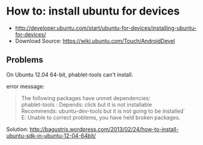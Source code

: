 # How to: install ubuntu for devices
* http://developer.ubuntu.com/start/ubuntu-for-devices/installing-ubuntu-for-devices/
* Download Source: https://wiki.ubuntu.com/Touch/AndroidDevel

## Problems
On Ubuntu 12.04 64-bit, phablet-tools can't install.

error message:
>The following packages have unmet dependencies:<br>
>phablet-tools : Depends: click but it is not installable<br>
>Recommends: ubuntu-dev-tools but it is not going to be installed`<br>
>E: Unable to correct problems, you have held broken packages.<br>

Solution: http://bagustris.wordpress.com/2013/02/24/how-to-install-ubuntu-sdk-in-ubuntu-12-04-64bit/